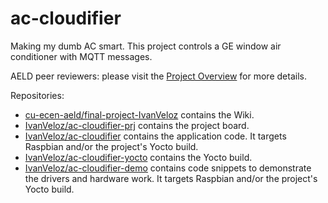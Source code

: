 # ac-cloudifier
Making my dumb AC smart. This project controls a GE window air conditioner with MQTT messages.

AELD peer reviewers: please visit the [Project Overview](https://github.com/cu-ecen-aeld/final-project-IvanVeloz/wiki/Project-Overview) for more details.

Repositories:
* [cu-ecen-aeld/final-project-IvanVeloz](https://github.com/cu-ecen-aeld/final-project-IvanVeloz) contains the Wiki.
* [IvanVeloz/ac-cloudifier-prj]() contains the project board.
* [IvanVeloz/ac-cloudifier](https://github.com/IvanVeloz/ac-cloudifier) contains the application code. It targets Raspbian and/or the project's Yocto build.
* [IvanVeloz/ac-cloudifier-yocto](https://github.com/IvanVeloz/ac-cloudifier-yocto) contains the Yocto build.
* [IvanVeloz/ac-cloudifier-demo](https://github.com/IvanVeloz/ac-cloudifier-demo) contains code snippets to demonstrate the drivers and hardware work. It targets Raspbian and/or the project's Yocto build.
